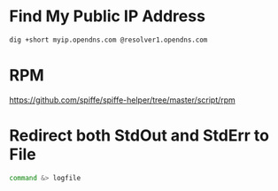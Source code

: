 # Find My Public IP Address

```bash
dig +short myip.opendns.com @resolver1.opendns.com
```

# RPM

https://github.com/spiffe/spiffe-helper/tree/master/script/rpm

# Redirect both StdOut and StdErr to File

```bash
command &> logfile
```